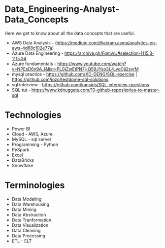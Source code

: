 # Data_Engineering-Analyst-Data_Concepts
Here we get to know about all the data concepts that are useful.

- AWS Data Analysis - (https://medium.com/@akram.asma/analytics-on-aws-4d68c102e77a)
- Azure Data Engineering - https://archive.ph/FqmwU#selection-1115.3-1115.34
- Azure fundamentals - https://www.youtube.com/watch?v=NPEsD6n9A_I&list=PLGjZwEtPN7j-Q59JYso3L4_yoCjj2syrM
- mysql practice - https://github.com/XD-DENG/SQL-exercise | https://github.com/jozo/testdome-sql-solutions
- sql interview - https://github.com/kansiris/SQL-interview-questions
- SQL tut - https://www.kdnuggets.com/10-github-repositories-to-master-sql

# Technologies

- Power BI
- Cloud - AWS, Azure
- MySQL - sql server
- Programming - Python
- PySpark
- Excel
- DataBricks
- Snowflake

# Terminologies

- Data Modeling
- Data Warehousing
- Data Mining
- Data Abstraction
- Data Tranformation
- Data Visualization
- Data Cleaning
- Data Processing
- ETL - ELT

